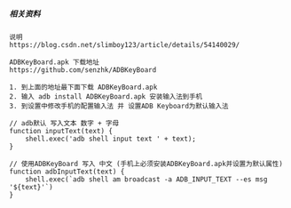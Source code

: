 ##### 相关资料
    说明
    https://blog.csdn.net/slimboy123/article/details/54140029/
    
    ADBKeyBoard.apk 下载地址
    https://github.com/senzhk/ADBKeyBoard
    
    1. 到上面的地址最下面下载 ADBKeyBoard.apk
    2. 输入 adb install ADBKeyBoard.apk 安装输入法到手机
    3. 到设置中修改手机的配置输入法 并 设置ADB Keyboard为默认输入法
    
    // adb默认 写入文本 数字 + 字母
    function inputText(text) {
    	shell.exec('adb shell input text ' + text);
    }
    
    // 使用ADBKeyBoard 写入 中文 (手机上必须安装ADBKeyBoard.apk并设置为默认属性)
    function adbInputText(text) {
        shell.exec(`adb shell am broadcast -a ADB_INPUT_TEXT --es msg '${text}'`)
    }
    
